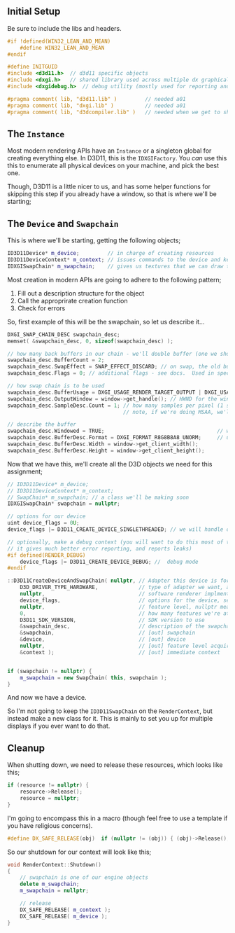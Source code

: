 ## Initial Setup

Be sure to include the libs and headers.  

```cpp
#if !defined(WIN32_LEAN_AND_MEAN) 
    #define WIN32_LEAN_AND_MEAN
#endif

#define INITGUID
#include <d3d11.h>  // d3d11 specific objects
#include <dxgi.h>   // shared library used across multiple dx graphical interfaces
#include <dxgidebug.h>  // debug utility (mostly used for reporting and analytics)

#pragma comment( lib, "d3d11.lib" )         // needed a01
#pragma comment( lib, "dxgi.lib" )          // needed a01
#pragma comment( lib, "d3dcompiler.lib" )   // needed when we get to shaders
```

## The `Instance`
Most modern rendering APIs have an `Instance` or a singleton global for creating everything else.  In D3D11, this is the `IDXGIFactory`.  You *can* use this this to enumerate all physical devices on your machine, and pick the best one.

Though, D3D11 is a little nicer to us, and has some helper functions for skipping this step if you already have a window, so that is where we'll be starting; 

## The `Device` and `Swapchain`
This is where we'll be starting, getting the following objects;

```cpp
ID3D11Device* m_device;         // in charge of creating resources
ID3D11DeviceContext* m_context; // issues commands to the device and keeps track of current state
IDXGISwapChain* m_swapchain;    // gives us textures that we can draw that the user can see
```

Most creation in modern APIs are going to adhere to the following pattern;

1. Fill out a description structure for the object
2. Call the approprirate creation function
3. Check for errors

So, first example of this will be the swapchain, so let us describe it...

```cpp
DXGI_SWAP_CHAIN_DESC swapchain_desc; 
memset( &swapchain_desc, 0, sizeof(swapchain_desc) ); 

// how many back buffers in our chain - we'll double buffer (one we show, one we draw to)
swapchain_desc.BufferCount = 2;      
swapchain_desc.SwapEffect = SWAP_EFFECT_DISCARD; // on swap, the old buffer is discarded
swapchain_desc.Flags = 0; // additional flags - see docs.  Used in special cases like for video buffers

// how swap chain is to be used
swapchain_desc.BufferUsage = DXGI_USAGE_RENDER_TARGET_OUTPUT | DXGI_USAGE_BACK_BUFFER;
swapchain_desc.OutputWindow = window->get_handle(); // HWND for the window to be used
swapchain_desc.SampleDesc.Count = 1; // how many samples per pixel (1 so no MSAA)
                                     // note, if we're doing MSAA, we'll do it on a secondary target

// describe the buffer
swapchain_desc.Windowed = TRUE;                                    // windowed/full-screen mode
swapchain_desc.BufferDesc.Format = DXGI_FORMAT_R8G8B8A8_UNORM;     // use 32-bit color RGBA8 color
swapchain_desc.BufferDesc.Width = window->get_client_width(); 
swapchain_desc.BufferDesc.Height = window->get_client_height();
```

Now that we have this, we'll create all the D3D objects we need for this assignment; 

```cpp
// ID3D11Device* m_device;
// ID3D11DeviceContext* m_context; 
// SwapChain* m_swapchain; // a class we'll be making soon
IDXGISwapChain* swapchain = nullptr;

// options for our device
uint device_flags = 0U;
device_flags |= D3D11_CREATE_DEVICE_SINGLETHREADED; // we will handle our own threading

// optionally, make a debug context (you will want to do this most of the time,
// it gives much better error reporting, and reports leaks)
#if defined(RENDER_DEBUG)
    device_flags |= D3D11_CREATE_DEVICE_DEBUG; //  debug mode
#endif

::D3D11CreateDeviceAndSwapChain( nullptr, // Adapter this device is for - nullptr will use primary
    D3D_DRIVER_TYPE_HARDWARE,             // type of adapter we want, and we want hardware accelerated
    nullptr,                              // software renderer implmentation - not using it
    device_flags,                         // options for the device, setup above
    nullptr,                              // feature level, nullptr means use default
    0,                                    // how many features we're attempting
    D3D11_SDK_VERSION,                    // SDK version to use
    &swapchain_desc,                      // description of the swapchain we want to make
    &swapchain,                           // [out] swapchain
    &device,                              // [out] device
    nullptr,                              // [out] feature level acquired 
    &context );                           // [out] immediate context


if (swapchain != nullptr) {
    m_swapchain = new SwapChain( this, swapchain ); 
}
```

And now we have a device.

So I'm not going to keep the `ID3D11SwapChain` on the `RenderContext`, but instead make a new class for it.  This is mainly to set you up for multiple displays if you ever want to do that.

## Cleanup
When shutting down, we need to release these resources, which looks like this;

```cpp
if (resource != nullptr) {
    resource->Release();
    resource = nullptr; 
}
```

I'm going to encompass this in a macro (though feel free to use a template if you have religious concerns).

```cpp
#define DX_SAFE_RELEASE(obj)  if (nullptr != (obj)) { (obj)->Release(); (obj) = nullptr; }
```

So our shutdown for our context will look like this;

```cpp
void RenderContext::Shutdown()
{
    // swapchain is one of our engine objects
    delete m_swapchain; 
    m_swapchain = nullptr; 

    // release
    DX_SAFE_RELEASE( m_context ); 
    DX_SAFE_RELEASE( m_device ); 
}
```